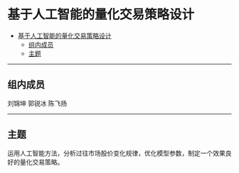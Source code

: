 # 基于人工智能的量化交易策略设计

- [基于人工智能的量化交易策略设计](#基于人工智能的量化交易策略设计)
  - [组内成员](#组内成员)
  - [主题](#主题)

---

## 组内成员
<div style="center">
刘锦坤 郭锐冰 陈飞扬
</div>

---

## 主题

运用人工智能方法，分析过往市场股价变化规律，优化模型参数，制定一个效果良好的量化交易策略。

